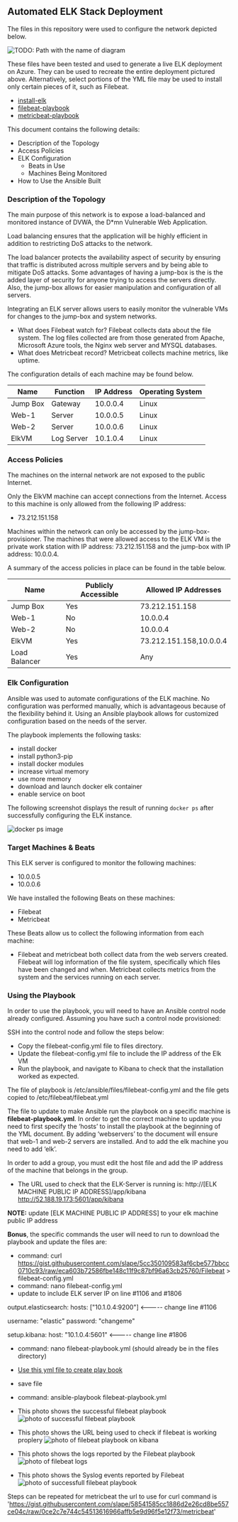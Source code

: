 ## Automated ELK Stack Deployment

The files in this repository were used to configure the network depicted below.
 
![TODO: Path with the name of diagram](Images/Project1.png)

These files have been tested and used to generate a live ELK deployment on Azure. They can be used to recreate the entire deployment pictured above. Alternatively, select portions of the YML file may be used to install only certain pieces of it, such as Filebeat.

  - [install-elk](https://github.com/oflore12/ELK-Stack-Deployment/blob/main/Ansible/install-elk.yml)
  - [filebeat-playbook](https://github.com/oflore12/ELK-Stack-Deployment/blob/main/Ansible/filebeat-playbook.yml)
  - [metricbeat-playbook](https://github.com/oflore12/ELK-Stack-Deployment/blob/main/Ansible/metricbeat-playbook.yml)

This document contains the following details:
- Description of the Topology
- Access Policies
- ELK Configuration
  - Beats in Use
  - Machines Being Monitored
- How to Use the Ansible Built


### Description of the Topology

The main purpose of this network is to expose a load-balanced and monitored instance of DVWA, the D*mn Vulnerable Web Application.

Load balancing ensures that the application will be highly efficient in addition to restricting DoS attacks to the network.

The load balancer protects the availability aspect of security by ensuring that traffic is distributed across multiple servers and by being able to mitigate DoS attacks. Some advantages of having a jump-box is the is the added layer of security for anyone trying to access the servers directly. Also, the jump-box allows for easier manipulation and configuration of all servers.

Integrating an ELK server allows users to easily monitor the vulnerable VMs for changes to the jump-box and system networks.
- What does Filebeat watch for? 
Filebeat collects data about the file system. The log files collected are from those generated from Apache, Microsoft Azure tools, the Nginx web server and MYSQL databases.
- What does Metricbeat record? 
Metricbeat collects machine metrics, like uptime.

The configuration details of each machine may be found below.

| Name     | Function  | IP Address | Operating System |
|----------|-----------|------------|------------------|
| Jump Box | Gateway   | 10.0.0.4   | Linux            |
| Web-1    | Server    | 10.0.0.5   | Linux            |
| Web-2    | Server    | 10.0.0.6   | Linux            |
| ElkVM    |Log Server | 10.1.0.4   | Linux            |

### Access Policies

The machines on the internal network are not exposed to the public Internet. 

Only the ElkVM machine can accept connections from the Internet. Access to this machine is only allowed from the following IP address:
- 73.212.151.158

Machines within the network can only be accessed by the jump-box-provisioner. The machines that were allowed access to the ELK VM is the private work
station with IP address: 73.212.151.158 and the jump-box with IP address: 10.0.0.4.


A summary of the access policies in place can be found in the table below.

| Name     | Publicly Accessible | Allowed IP Addresses    |
|----------|---------------------|-------------------------|
| Jump Box | Yes                 | 73.212.151.158          |
| Web-1    | No                  | 10.0.0.4                |
| Web-2    | No                  | 10.0.0.4                |
| ElkVM    | Yes                 | 73.212.151.158,10.0.0.4 |
|Load Balancer| Yes              | Any                     |

### Elk Configuration

Ansible was used to automate configurations of the ELK machine. No configuration was performed manually, which is advantageous because of the flexibility behind it. Using an Ansible playbook allows for customized configuration based on the needs of the server.

The playbook implements the following tasks:
- install docker
- install python3-pip
- install docker modules
- increase virtual memory
- use more memory
- download and launch docker elk container
- enable service on boot

The following screenshot displays the result of running `docker ps` after successfully configuring the ELK instance.

![docker ps image](Images/sebp_dockerRunning.png)

### Target Machines & Beats
This ELK server is configured to monitor the following machines:
- 10.0.0.5
- 10.0.0.6

We have installed the following Beats on these machines:
- Filebeat
- Metricbeat

These Beats allow us to collect the following information from each machine:
- Filebeat and metricbeat both collect data from the web servers created. Filebeat will log information of the file system, specifically which files have been changed and when. Metricbeat collects metrics from the system and the services running on each server.


### Using the Playbook
In order to use the playbook, you will need to have an Ansible control node already configured. Assuming you have such a control node provisioned: 

SSH into the control node and follow the steps below:
- Copy the filebeat-config.yml file to files directory.
- Update the filebeat-config.yml file to include the IP address of the Elk VM
- Run the playbook, and navigate to Kibana to check that the installation worked as expected.

The file of playbook is /etc/ansible/files/filebeat-config.yml and the file gets copied to /etc/filebeat/filebeat.yml


The file to update to make Ansible run the playbook on a specific machine is **filebeat-playbook.yml**. In order to get the correct machine to update you need to first specify the ‘hosts’ to install the playbook at the beginning of the YML document. By adding ‘webservers’ to the document will ensure that web-1 and web-2 servers are installed. And to add the elk machine you need to add ‘elk’. 

In order to add a group, you must edit the host file and add the IP address of the machine that belongs in the group. 

- The URL used to check that the ELK-Server is running is: http://[ELK MACHINE PUBLIC IP ADDRESS]/app/kibana http://52.188.19.173:5601/app/kibana

**NOTE:** update [ELK MACHINE PUBLIC IP ADDRESS] to your elk machine public IP address

**Bonus**, the specific commands the user will need to run to download the playbook and update the files are:

- command: curl https://gist.githubusercontent.com/slape/5cc350109583af6cbe577bbcc0710c93/raw/eca603b72586fbe148c11f9c87bf96a63cb25760/Filebeat > filebeat-config.yml
- command: nano filebeat-config.yml
- update to include ELK server IP on line #1106 and #1806

output.elasticsearch:
hosts: ["10.1.0.4:9200"] <----- change line #1106

username: "elastic"
password: "changeme"

setup.kibana:
host: "10.1.0.4:5601" <----- change line #1806

- command: nano filebeat-playbook.yml (should already be in the files directory)
- [Use this yml file to create play book](https://github.com/oflore12/ELK-Stack-Deployment/blob/main/Ansible/filebeat-playbook.yml)
- save file
- command: ansible-playbook filebeat-playbook.yml

- This photo shows the successful filebeat playbook
![photo of successful filebeat playbook](Images/filebeat-playbook-ansible.png)

- This photo shows the URL being used to check if filebeat is working proplery
![photo of filebeat playbook on kibana](Images/kibana1.png)

- This photo shows the logs reported by the Filebeat playbook
![photo of filebeat logs](Images/kibana2.png)
- This photo shows the Syslog events reported by Filebeat
![photo of successfull filebeat playbook](Images/kibana3.png)

Steps can be repeated for metricbeat the url to use for curl command is 'https://gist.githubusercontent.com/slape/58541585cc1886d2e26cd8be557ce04c/raw/0ce2c7e744c54513616966affb5e9d96f5e12f73/metricbeat'

